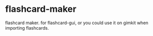 # flashcard-maker
flashcard maker. for flashcard-gui, or you could use it on gimkit when importing flashcards.
